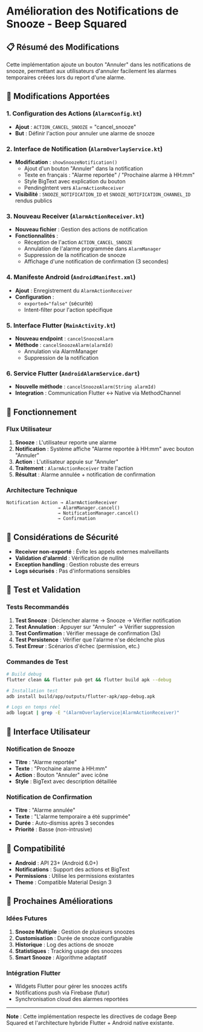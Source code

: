 # Amélioration des Notifications de Snooze - Beep Squared

## 📋 Résumé des Modifications

Cette implémentation ajoute un bouton "Annuler" dans les notifications de snooze, permettant aux utilisateurs d'annuler facilement les alarmes temporaires créées lors du report d'une alarme.

## 🔧 Modifications Apportées

### 1. Configuration des Actions (`AlarmConfig.kt`)

- **Ajout** : `ACTION_CANCEL_SNOOZE` = "cancel_snooze"
- **But** : Définir l'action pour annuler une alarme de snooze

### 2. Interface de Notification (`AlarmOverlayService.kt`)

- **Modification** : `showSnoozeNotification()`
  - Ajout d'un bouton "Annuler" dans la notification
  - Texte en français : "Alarme reportée" / "Prochaine alarme à HH:mm"
  - Style BigText avec explication du bouton
  - PendingIntent vers `AlarmActionReceiver`
- **Visibilité** : `SNOOZE_NOTIFICATION_ID` et `SNOOZE_NOTIFICATION_CHANNEL_ID` rendus publics

### 3. Nouveau Receiver (`AlarmActionReceiver.kt`)

- **Nouveau fichier** : Gestion des actions de notification
- **Fonctionnalités** :
  - Réception de l'action `ACTION_CANCEL_SNOOZE`
  - Annulation de l'alarme programmée dans `AlarmManager`
  - Suppression de la notification de snooze
  - Affichage d'une notification de confirmation (3 secondes)

### 4. Manifeste Android (`AndroidManifest.xml`)

- **Ajout** : Enregistrement du `AlarmActionReceiver`
- **Configuration** :
  - `exported="false"` (sécurité)
  - Intent-filter pour l'action spécifique

### 5. Interface Flutter (`MainActivity.kt`)

- **Nouveau endpoint** : `cancelSnoozeAlarm`
- **Méthode** : `cancelSnoozeAlarm(alarmId)`
  - Annulation via AlarmManager
  - Suppression de la notification

### 6. Service Flutter (`AndroidAlarmService.dart`)

- **Nouvelle méthode** : `cancelSnoozeAlarm(String alarmId)`
- **Integration** : Communication Flutter ↔ Native via MethodChannel

## 🎯 Fonctionnement

### Flux Utilisateur

1. **Snooze** : L'utilisateur reporte une alarme
2. **Notification** : Système affiche "Alarme reportée à HH:mm" avec bouton "Annuler"
3. **Action** : L'utilisateur appuie sur "Annuler"
4. **Traitement** : `AlarmActionReceiver` traite l'action
5. **Résultat** : Alarme annulée + notification de confirmation

### Architecture Technique

```
Notification Action → AlarmActionReceiver
                   → AlarmManager.cancel()
                   → NotificationManager.cancel()
                   → Confirmation
```

## 🔐 Considérations de Sécurité

- **Receiver non-exporté** : Évite les appels externes malveillants
- **Validation d'alarmId** : Vérification de nullité
- **Exception handling** : Gestion robuste des erreurs
- **Logs sécurisés** : Pas d'informations sensibles

## 🧪 Test et Validation

### Tests Recommandés

1. **Test Snooze** : Déclencher alarme → Snooze → Vérifier notification
2. **Test Annulation** : Appuyer sur "Annuler" → Vérifier suppression
3. **Test Confirmation** : Vérifier message de confirmation (3s)
4. **Test Persistence** : Vérifier que l'alarme n'se déclenche plus
5. **Test Erreur** : Scénarios d'échec (permission, etc.)

### Commandes de Test

```bash
# Build debug
flutter clean && flutter pub get && flutter build apk --debug

# Installation test
adb install build/app/outputs/flutter-apk/app-debug.apk

# Logs en temps réel
adb logcat | grep -E "(AlarmOverlayService|AlarmActionReceiver)"
```

## 🎨 Interface Utilisateur

### Notification de Snooze

- **Titre** : "Alarme reportée"
- **Texte** : "Prochaine alarme à HH:mm"
- **Action** : Bouton "Annuler" avec icône
- **Style** : BigText avec description détaillée

### Notification de Confirmation

- **Titre** : "Alarme annulée"
- **Texte** : "L'alarme temporaire a été supprimée"
- **Durée** : Auto-dismiss après 3 secondes
- **Priorité** : Basse (non-intrusive)

## 📱 Compatibilité

- **Android** : API 23+ (Android 6.0+)
- **Notifications** : Support des actions et BigText
- **Permissions** : Utilise les permissions existantes
- **Theme** : Compatible Material Design 3

## 🚀 Prochaines Améliorations

### Idées Futures

1. **Snooze Multiple** : Gestion de plusieurs snoozes
2. **Customisation** : Durée de snooze configurable
3. **Historique** : Log des actions de snooze
4. **Statistiques** : Tracking usage des snoozes
5. **Smart Snooze** : Algorithme adaptatif

### Intégration Flutter

- Widgets Flutter pour gérer les snoozes actifs
- Notifications push via Firebase (futur)
- Synchronisation cloud des alarmes reportées

---

**Note** : Cette implémentation respecte les directives de codage Beep Squared et l'architecture hybride Flutter + Android native existante.
